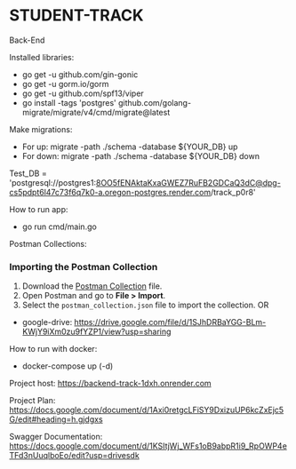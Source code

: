 # STUDENT-TRACK
Back-End

Installed libraries:
* go get -u github.com/gin-gonic
* go get -u gorm.io/gorm
* go get -u github.com/spf13/viper
* go install -tags 'postgres' github.com/golang-migrate/migrate/v4/cmd/migrate@latest

Make migrations: 
* For up: migrate -path ./schema -database ${YOUR_DB} up
* For down: migrate -path ./schema -database ${YOUR_DB} down

Test_DB =  'postgresql://postgres1:8OO5fENAktaKxaGWEZ7RuFB2GDCaQ3dC@dpg-cs5pdpt6l47c73f6q7k0-a.oregon-postgres.render.com/track_p0r8'

How to run app:
* go run cmd/main.go

Postman Collections: 
### Importing the Postman Collection
1. Download the [Postman Collection](./postman_collection.json) file.
2. Open Postman and go to **File > Import**.
3. Select the `postman_collection.json` file to import the collection.
OR
* google-drive: https://drive.google.com/file/d/1SJhDRBaYGG-BLm-KWjY9iXm0zu9fYZP1/view?usp=sharing

How to run with docker:
* docker-compose up (-d)

Project host: https://backend-track-1dxh.onrender.com

Project Plan: https://docs.google.com/document/d/1Axi0retgcLFiSY9DxizuUP6kcZxEjc5G/edit#heading=h.gjdgxs

Swagger Documentation: https://docs.google.com/document/d/1KSItjWj_WFs1oB9abpR1i9_RpOWP4eTFd3nUuqlboEo/edit?usp=drivesdk
